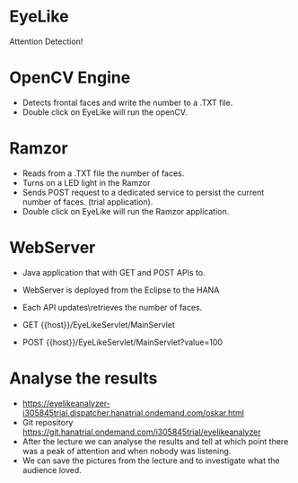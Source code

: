 # EyeLike
Attention Detection!

# OpenCV Engine
* Detects frontal faces and write the number to a .TXT file.
* Double click on EyeLike will run the openCV.

# Ramzor
* Reads from a .TXT file the number of faces.
* Turns on a LED light in the Ramzor
* Sends POST request to a dedicated service to persist  the current number of faces. (trial application).
* Double click on EyeLike will run the Ramzor application.

# WebServer
* Java application that with GET and POST APIs to.
* WebServer is deployed from the Eclipse to the HANA

* Each API updates\retrieves the number of faces.
* GET {{host}}/EyeLikeServlet/MainServlet
* POST {{host}}/EyeLikeServlet/MainServlet?value=100

# Analyse the results
* https://eyelikeanalyzer-i305845trial.dispatcher.hanatrial.ondemand.com/oskar.html
* Git repository https://git.hanatrial.ondemand.com/i305845trial/eyelikeanalyzer
* After the lecture we can analyse the results and tell at which point there was a peak of attention 
and when nobody was listening.
* We can save the pictures from the lecture and to investigate what the audience loved.